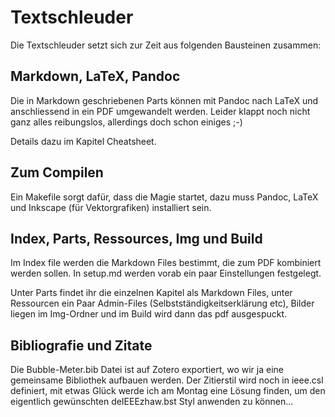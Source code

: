# Textschleuder

Die Textschleuder setzt sich zur Zeit aus folgenden Bausteinen zusammen:

## Markdown, LaTeX, Pandoc

Die in Markdown geschriebenen Parts können mit Pandoc nach LaTeX und anschliessend in ein PDF umgewandelt werden.
Leider klappt noch nicht ganz alles reibungslos, allerdings doch schon einiges ;-)

Details dazu im Kapitel Cheatsheet.

## Zum Compilen

Ein Makefile sorgt dafür, dass die Magie startet, dazu muss Pandoc, LaTeX und Inkscape (für Vektorgrafiken) installiert sein.

## Index, Parts, Ressources, Img und Build

Im Index file werden die Markdown Files bestimmt, die zum PDF kombiniert werden sollen. In setup.md werden vorab ein paar Einstellungen festgelegt.

Unter Parts findet ihr die einzelnen Kapitel als Markdown Files, unter Ressourcen ein Paar Admin-Files (Selbstständigkeitserklärung etc), Bilder liegen im Img-Ordner und im Build wird dann das pdf ausgespuckt.

## Bibliografie und Zitate

Die Bubble-Meter.bib Datei ist auf Zotero exportiert, wo wir ja eine gemeinsame Bibliothek aufbauen werden. Der Zitierstil wird noch in ieee.csl definiert, mit etwas Glück werde ich am Montag eine Lösung finden, um den eigentlich gewünschten deIEEEzhaw.bst Styl anwenden zu können...
